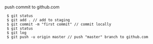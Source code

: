 push commit to github.com

```
 $ git status
 $ git add . // add to staging
 $ git commit -m "first commit" // commit locally
 $ git status
 $ git log
 $ git push -u origin master // push "master" branch to github.com
```
